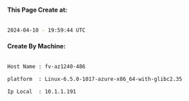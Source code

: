 
   
#### This Page Create at:

```bash

2024-04-10 - 19:59:44 UTC

```

#### Create By Machine:

```bash

Host Name : fv-az1240-486

platform  : Linux-6.5.0-1017-azure-x86_64-with-glibc2.35

Ip Local  : 10.1.1.191

```

